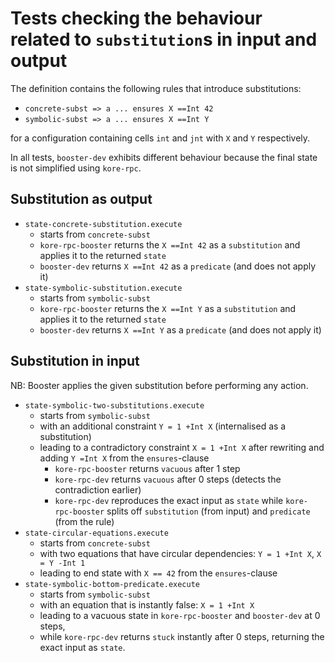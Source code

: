 # Tests checking the behaviour related to `substitution`s in input and output

The definition contains the following rules that introduce substitutions:

* `concrete-subst => a ... ensures X ==Int 42`
* `symbolic-subst => a ... ensures X ==Int Y`

for a configuration containing cells `int` and `jnt` with `X` and `Y` respectively.

In all tests, `booster-dev` exhibits different behaviour because the final state
is not simplified using `kore-rpc`.

## Substitution as output

* `state-concrete-substitution.execute`
  - starts from `concrete-subst`
  - `kore-rpc-booster` returns the `X ==Int 42` as a `substitution` and applies it to the returned `state`
  - `booster-dev` returns `X ==Int 42` as a `predicate` (and does not apply it)
* `state-symbolic-substitution.execute`
  - starts from `symbolic-subst`
  - `kore-rpc-booster` returns the `X ==Int Y` as a `substitution` and applies it to the returned `state`
  - `booster-dev` returns `X ==Int Y` as a `predicate` (and does not apply it)


## Substitution in input

NB: Booster applies the given substitution before performing any action.

* `state-symbolic-two-substitutions.execute`
  - starts from `symbolic-subst`
  - with an additional constraint `Y = 1 +Int X` (internalised as a substitution)
  - leading to a contradictory constraint `X = 1 +Int X` after
    rewriting and adding `Y =Int X` from the `ensures`-clause
    - `kore-rpc-booster` returns `vacuous` after 1 step
    - `kore-rpc-dev` returns `vacuous` after 0 steps (detects the contradiction earlier)
    - `kore-rpc-dev` reproduces the exact input as `state` while
      `kore-rpc-booster` splits off `substitution` (from input) and `predicate` (from the rule)
* `state-circular-equations.execute`
  - starts from `concrete-subst`
  - with two equations that have circular dependencies: `Y = 1 +Int X`, `X = Y -Int 1`
  - leading to end state with `X == 42` from the `ensures`-clause
* `state-symbolic-bottom-predicate.execute`
  - starts from `symbolic-subst`
  - with an equation that is instantly false: `X = 1 +Int X`
  - leading to a vacuous state in `kore-rpc-booster` and `booster-dev` at 0 steps,
  - while `kore-rpc-dev` returns `stuck` instantly after 0 steps,
    returning the exact input as `state`.
